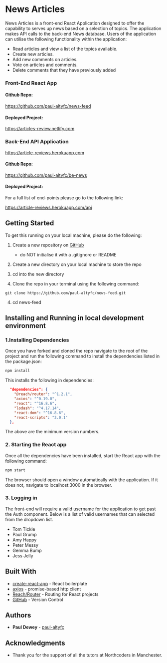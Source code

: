 # News Articles

News Articles is a front-end React Application designed to offer the capability to serves up news based on a selection of topics. The application makes API calls to the back-end News database. Users of the application can utilise the following functionality within the application:

- Read articles and view a list of the topics available.
- Create new articles.
- Add new comments on articles.
- Vote on articles and comments.
- Delete comments that they have previously added

### **Front-End React App**

#### Github Repo:

https://github.com/paul-altyfc/news-feed

#### Deployed Project:

https://articles-review.netlify.com

### **Back-End API Application**

https://article-reviews.herokuapp.com

#### Github Repo:

https://github.com/paul-altyfc/be-news

#### Deployed Project:

For a full list of end-points please go to the following link:

https://article-reviews.herokuapp.com/api

## Getting Started

To get this running on your local machine, please do the following:

1. Create a new repository on [GitHub](https://github.com/new)
    - do NOT initialise it with a .gitignore or README

1. Create a new directory on your local machine to store the repo

2. cd into the new directory

3. Clone the repo in your terminal using the following command:

```
git clone https://github.com/paul-altyfc/news-feed.git
```
4. cd news-feed

## Installing and Running in local development environment

### 1.Installing Dependencies

Once you have forked and cloned the repo navigate to the root of the project and run the following command to install the dependencies listed in the package.json:

```bash
npm install
```

This installs the following in dependencies:

```json
  "dependencies": {
    "@reach/router": "^1.2.1",
    "axios": "^0.19.0",
    "react": "^16.8.6",
    "lodash": "^4.17.14",
    "react-dom": "^16.8.6",
    "react-scripts": "3.0.1"
  },

```

The above are the minimum version numbers.

### 2. Starting the React app

Once all the dependencies have been installed, start the React app with the following command:

```bash
npm start
```

The browser should open a window automatically with the application. If it does not, navigate to localhost:3000 in the browser.

### 3. Logging in

The front-end will require a valid username for the application to get past the Auth component. Below is a list of valid usernames that can selected from the dropdown list.

- Tom Tickle
- Paul Grump
- Amy Happy
- Peter Messy
- Gemma Bump
- Jess Jelly

## Built With

- [create-react-app](https://github.com/facebook/create-react-app) - React boilerplate
- [axios](https://www.npmjs.com/package/axios) - promise-based http client
- [Reach/Router](https://github.com/reach/router) - Routing for React projects
- [GitHub](https://github.com/) - Version Control

## Authors

- **Paul Dewey** - [paul-altyfc](https://github.com/paul-altyfc)

## Acknowledgments

- Thank you for the support of all the tutors at Northcoders in Manchester.
